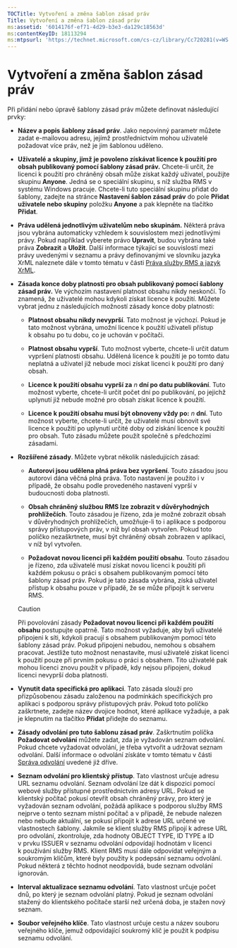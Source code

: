 ```yaml
---
TOCTitle: Vytvoření a změna šablon zásad práv
Title: Vytvoření a změna šablon zásad práv
ms:assetid: '6014176f-ef71-4d29-b3e3-da129c18563d'
ms:contentKeyID: 18113294
ms:mtpsurl: 'https://technet.microsoft.com/cs-cz/library/Cc720281(v=WS.10)'
---
```


Vytvoření a změna šablon zásad práv
===================================

Při přidání nebo úpravě šablony zásad práv můžete definovat následující prvky:

-   **Název a popis šablony zásad práv**. Jako nepovinný parametr můžete zadat e-mailovou adresu, jejímž prostřednictvím mohou uživatelé požadovat více práv, než je jim šablonou uděleno.

-   **Uživatelé a skupiny, jimž je povoleno získávat licence k použití pro obsah publikovaný pomocí šablony zásad práv.** Chcete-li určit, že licenci k použití pro chráněný obsah může získat každý uživatel, použijte skupinu **Anyone**. Jedná se o speciální skupinu, s níž služba RMS v systému Windows pracuje. Chcete-li tuto speciální skupinu přidat do šablony, zadejte na stránce **Nastavení šablon zásad práv** do pole **Přidat uživatele nebo skupiny** položku **Anyone** a pak klepněte na tlačítko **Přidat**.

-   **Práva udělená jednotlivým uživatelům nebo skupinám.** Některá práva jsou vybrána automaticky vzhledem k souvislostem mezi jednotlivými právy. Pokud například vyberete právo **Upravit**, budou vybrána také práva **Zobrazit** a **Uložit**. Další informace týkající se souvislostí mezi právy uvedenými v seznamu a právy definovanými ve slovníku jazyka XrML naleznete dále v tomto tématu v části [Práva služby RMS a jazyk XrML](https://technet.microsoft.com/7eb5cdd1-cd48-4b2b-96b6-fc74f7b42e7f).

-   **Zásada konce doby platnosti pro obsah publikovaný pomocí šablony zásad práv.** Ve výchozím nastavení platnost obsahu nikdy neskončí. To znamená, že uživatelé mohou kdykoli získat licence k použití. Můžete vybrat jednu z následujících možností zásady konce doby platnosti:

    -   **Platnost obsahu nikdy nevyprší**. Tato možnost je výchozí. Pokud je tato možnost vybrána, umožní licence k použití uživateli přístup k obsahu po tu dobu, co je uchován v počítači.

    -   **Platnost obsahu vyprší**. Tuto možnost vyberte, chcete-li určit datum vypršení platnosti obsahu. Udělená licence k použití je po tomto datu neplatná a uživatel již nebude moci získat licenci k použití pro daný obsah.

    -   **Licence k použití obsahu vyprší za** *n* **dní po datu publikování**. Tuto možnost vyberte, chcete-li určit počet dní po publikování, po jejichž uplynutí již nebude možné pro obsah získat licence k použití.

    -   **Licence k použití obsahu musí být obnoveny vždy po:** *n* **dní**. Tuto možnost vyberte, chcete-li určit, že uživatelé musí obnovit své licence k použití po uplynutí určité doby od získání licence k použití pro obsah. Tuto zásadu můžete použít společně s předchozími zásadami.

-   **Rozšířené zásady**. Můžete vybrat několik následujících zásad:

    -   **Autorovi jsou udělena plná práva bez vypršení**. Touto zásadou jsou autorovi dána věčná plná práva. Toto nastavení je použito i v případě, že obsahu podle provedeného nastavení vyprší v budoucnosti doba platnosti.

    -   **Obsah chráněný službou RMS lze zobrazit v důvěryhodných prohlížečích**. Touto zásadou je řízeno, zda je možné zobrazit obsah v důvěryhodných prohlížečích, umožňuje-li to i aplikace s podporou správy přístupových práv, v níž byl obsah vytvořen. Pokud toto políčko nezaškrtnete, musí být chráněný obsah zobrazen v aplikaci, v níž byl vytvořen.

    -   **Požadovat novou licenci při každém použití obsahu**. Touto zásadou je řízeno, zda uživatelé musí získat novou licenci k použití při každém pokusu o práci s obsahem publikovaným pomocí této šablony zásad práv. Pokud je tato zásada vybrána, získá uživatel přístup k obsahu pouze v případě, že se může připojit k serveru RMS.

    > [!CAUTION]
    > Při povolování zásady **Požadovat novou licenci při každém použití obsahu** postupujte opatrně. Tato možnost vyžaduje, aby byli uživatelé připojeni k síti, kdykoli pracují s obsahem publikovaným pomocí této šablony zásad práv. Pokud připojeni nebudou, nemohou s obsahem pracovat. Jestliže tuto možnost nenastavíte, musí uživatelé získat licenci k použití pouze při prvním pokusu o práci s obsahem. Tito uživatelé pak mohou licenci znovu použít v případě, kdy nejsou připojeni, dokud licenci nevyprší doba platnosti. 

-   **Vynutit data specifická pro aplikaci**. Tato zásada slouží pro přizpůsobenou zásadu založenou na podmínkách specifických pro aplikaci s podporou správy přístupových práv. Pokud toto políčko zaškrtnete, zadejte název dvojice hodnot, které aplikace vyžaduje, a pak je klepnutím na tlačítko **Přidat** přidejte do seznamu.

-   **Zásady odvolání pro tuto šablonu zásad práv**. Zaškrtnutím políčka **Požadovat odvolání** můžete zadat, zda je vyžadován seznam odvolání. Pokud chcete vyžadovat odvolání, je třeba vytvořit a udržovat seznam odvolání. Další informace o odvolání získáte v tomto tématu v části [Správa odvolání](https://technet.microsoft.com/df732a7d-1fb0-4845-87ca-fab4bc5f98a0) uvedené již dříve.

-   **Seznam odvolání pro klientský přístup**. Tato vlastnost určuje adresu URL seznamu odvolání. Seznam odvolání lze dát k dispozici pomocí webové služby přístupné prostřednictvím adresy URL. Pokud se klientský počítač pokusí otevřít obsah chráněný právy, pro který je vyžadován seznam odvolání, požádá aplikace s podporou služby RMS nejprve o tento seznam místní počítač a v případě, že nebude nalezen nebo nebude aktuální, se pokusí připojit k adrese URL určené ve vlastnostech šablony. Jakmile se klient služby RMS připojí k adrese URL pro odvolání, zkontroluje, zda hodnoty OBJECT TYPE, ID TYPE a ID v prvku ISSUER v seznamu odvolání odpovídají hodnotám v licenci k používání služby RMS. Klient RMS musí dále odpovídat veřejným a soukromým klíčům, které byly použity k podepsání seznamu odvolání. Pokud některá z těchto hodnot neodpovídá, bude seznam odvolání ignorován.

-   **Interval aktualizace seznamu odvolání**. Tato vlastnost určuje počet dnů, po který je seznam odvolání platný. Pokud je seznam odvolání stažený do klientského počítače starší než určená doba, je stažen nový seznam.

-   **Soubor veřejného klíče**. Tato vlastnost určuje cestu a název souboru veřejného klíče, jemuž odpovídající soukromý klíč je použit k podpisu seznamu odvolání.

